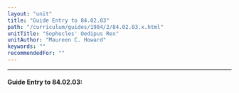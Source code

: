 ```yaml
---
layout: "unit"
title: "Guide Entry to 84.02.03"
path: "/curriculum/guides/1984/2/84.02.03.x.html"
unitTitle: "Sophocles' Oedipus Rex"
unitAuthor: "Maureen C. Howard"
keywords: ""
recommendedFor: ""
---
```

<body>
<hr/>
<h4>
Guide Entry to 84.02.03:
</h4>
</body>